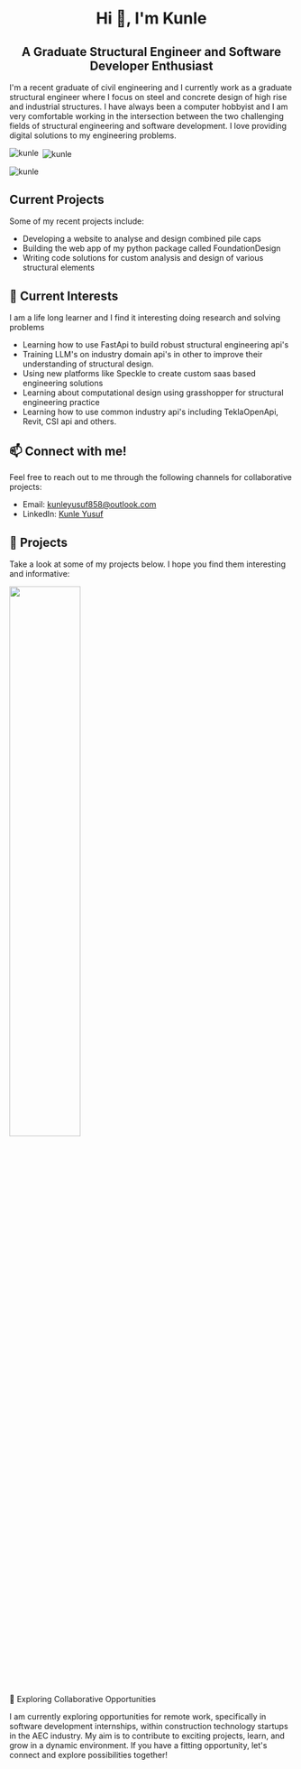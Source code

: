 <h1 align="center">Hi 👋, I'm Kunle</h1>
<h2 align="center"> A Graduate Structural Engineer and Software Developer Enthusiast</h2>
 I'm a recent graduate of civil engineering and I currently work as a graduate structural engineer where I focus on steel and concrete 
 design of high rise and industrial structures. I have always been a computer hobbyist and I am very comfortable working in the intersection between the two challenging fields of structural engineering and software development. I love providing digital solutions to my engineering problems.

<p><img align="left" src="https://github-readme-stats.vercel.app/api/top-langs?username=kunle009&show_icons=true&locale=en&layout=compact&theme=synthwave" alt="kunle" /></p>
<p>&nbsp;<img align="center" src="https://github-readme-stats.vercel.app/api?username=kunle009&show_icons=true&locale=en&theme=synthwave" alt="kunle" /></p>
<p><img align="center" src="https://github-readme-streak-stats.herokuapp.com/?user=kunle009&theme=synthwave" alt="kunle" /></p>

## Current Projects
<p>
        Some of my recent projects include:
        <ul>
          <li>Developing a website to analyse and design combined pile caps</li>
          <li>Building the web app of my python package called FoundationDesign</li>
          <li>Writing code solutions for custom analysis and design of various structural elements</li>
        </ul>
      </p>

## 🌱 Current Interests

I am a life long learner and I find it interesting doing research and solving problems

- Learning how to use FastApi to build robust structural engineering api's
- Training LLM's on industry domain api's in other to improve their understanding of structural design.
- Using new platforms like Speckle to create custom saas based engineering solutions
- Learning about computational design using grasshopper for structural engineering practice
- Learning how to use common industry api's including TeklaOpenApi, Revit, CSI api and others.

## 📫 Connect with me!

Feel free to reach out to me through the following channels for collaborative projects:

- Email: [kunleyusuf858@outlook.com](mailto:github@kunleyusuf858@outlook.com)
- LinkedIn: [Kunle Yusuf](https://www.linkedin.com/in/kunle-yusuf/)

## 🚀 Projects

Take a look at some of my projects below. I hope you find them interesting and informative:

<p float="left">
    <a href="https://github.com/kunle009/FoundationDesign">
        <img src="https://github-readme-stats.vercel.app/api/pin/?username=kunle009&repo=FoundationDesign" width="50%" />
    </a>
</p>

🎯 Exploring Collaborative Opportunities

I am currently exploring opportunities for remote work, specifically in software development internships, within construction technology startups in the AEC industry. My aim is to contribute to exciting projects, learn, and grow in a dynamic environment. If you have a fitting opportunity, let's connect and explore possibilities together!